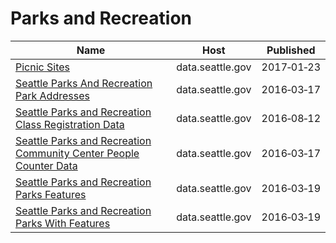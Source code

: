 # Parks and Recreation

Name | Host | Published
---- | ---- | ---------
[Picnic Sites](../datasets/tik2-ywhq.md) | data.seattle.gov | 2017&#x2011;01&#x2011;23
[Seattle Parks And Recreation Park Addresses](../datasets/v5tj-kqhc.md) | data.seattle.gov | 2016&#x2011;03&#x2011;17
[Seattle Parks and Recreation Class Registration Data](../datasets/pfm3-d3j2.md) | data.seattle.gov | 2016&#x2011;08&#x2011;12
[Seattle Parks and Recreation Community Center People Counter Data](../datasets/k7wr-k9jj.md) | data.seattle.gov | 2016&#x2011;03&#x2011;17
[Seattle Parks and Recreation Parks Features](../datasets/2cer-njie.md) | data.seattle.gov | 2016&#x2011;03&#x2011;19
[Seattle Parks and Recreation Parks With Features](../datasets/j9km-ydkc.md) | data.seattle.gov | 2016&#x2011;03&#x2011;19

